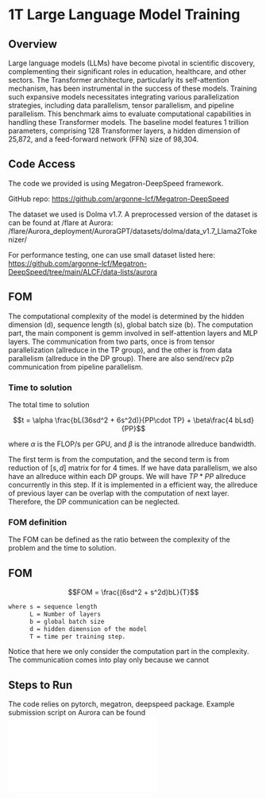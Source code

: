 # 1T Large Language Model Training

## Overview 

​Large language models (LLMs) have become pivotal in scientific discovery, complementing their significant roles in education, healthcare, and other sectors. The Transformer architecture, particularly its self-attention mechanism, has been instrumental in the success of these models. Training such expansive models necessitates integrating various parallelization strategies, including data parallelism, tensor parallelism, and pipeline parallelism. This benchmark aims to evaluate computational capabilities in handling these Transformer models. The baseline model features 1 trillion parameters, comprising 128 Transformer layers, a hidden dimension of 25,872, and a feed-forward network (FFN) size of 98,304. ​


## Code Access
The code we provided is using Megatron-DeepSpeed framework. 

GitHub repo: https://github.com/argonne-lcf/Megatron-DeepSpeed

The dataset we used is Dolma v1.7. A preprocessed version of the dataset is can be found at /flare at Aurora: /flare/Aurora_deployment/AuroraGPT/datasets/dolma/data_v1.7_Llama2Tokenizer/

For performance testing, one can use small dataset listed here: https://github.com/argonne-lcf/Megatron-DeepSpeed/tree/main/ALCF/data-lists/aurora

## FOM

The computational complexity of the model is determined by the hidden dimension (d), sequence length (s), global batch size (b). The computation part, the main component is gemm involved in self-attention layers and MLP layers. The communication from two parts, once is from tensor parallelization (allreduce in the TP group), and the other is from data parallelism (allreduce in the DP group). There are also send/recv p2p communication from pipeline parallelism. 

### Time to solution

The total time to solution

```math
t = \alpha \frac{bL(36sd^2 + 6s^2d)}{PP\cdot TP}  + \beta\frac{4 bLsd}{PP}
```


where $\alpha$ is the FLOP/s per GPU, and $\beta$ is the intranode allreduce bandwidth. 

The first term is from the computation, and the second term is from reduction of $[s, d]$ matrix for for 4 times. If we have data parallelism, we also have an allreduce within each DP groups. We will have $TP*PP$ allreduce concurrently in this step. If it is implemented in a efficient way, the allreduce of previous layer can be overlap with the computation of next layer. Therefore, the DP communication can be neglected. 

### FOM definition
The FOM can be defined as the ratio between the complexity of the problem and the time to solution. 


## FOM
```math
FOM = \frac{(6sd^2 + s^2d)bL}{T}
```

```bash
where s = sequence length
      L = Number of layers
      b = global batch size
      d = hidden dimension of the model
      T = time per training step. 
```

Notice that here we only consider the computation part in the complexity. The communication comes into play only because we cannot

## Steps to Run
The code relies on pytorch, megatron, deepspeed package. Example submission script on Aurora can be found ![here](./scripts/aurora/1T.sc)


